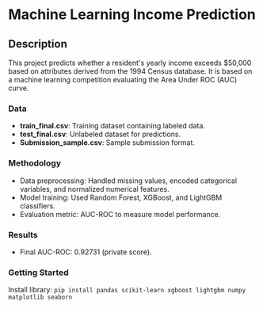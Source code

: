 # Machine Learning Income Prediction

## Description
This project predicts whether a resident's yearly income exceeds $50,000 based on attributes derived from the 1994 Census database. It is based on a machine learning competition evaluating the Area Under ROC (AUC) curve.

### Data
- **train_final.csv**: Training dataset containing labeled data.
- **test_final.csv**: Unlabeled dataset for predictions.
- **Submission_sample.csv**: Sample submission format.

### Methodology
- Data preprocessing: Handled missing values, encoded categorical variables, and normalized numerical features.
- Model training: Used Random Forest, XGBoost, and LightGBM classifiers.
- Evaluation metric: AUC-ROC to measure model performance.

### Results
- Final AUC-ROC: 0.92731 (private score).

### Getting Started
Install library: `pip install pandas scikit-learn xgboost lightgbm numpy matplotlib seaborn`
